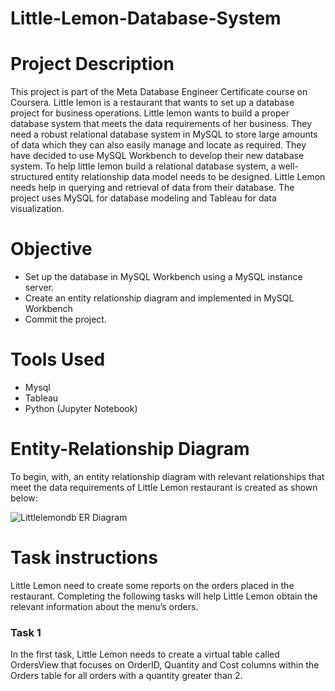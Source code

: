 # Little-Lemon-Database-System

# Project Description
This project is part of the Meta Database Engineer Certificate course on Coursera. Little lemon is a restaurant that wants to set up a database project for business operations. Little lemon wants to build a proper database system that meets the data requirements of her business. They need a robust relational database system in MySQL to store large amounts of data which they can also easily manage and locate as required. They have decided to use MySQL Workbench to develop their new database system. To help little lemon build a relational database system, a well-structured entity relationship data model needs to be designed. Little Lemon needs help in querying and  retrieval of data from their database. The project uses MySQL for database modeling and Tableau for data visualization.
# Objective
- Set up the database in MySQL Workbench using a MySQL instance server.
- Create an entity relationship diagram and implemented in MySQL Workbench
- Commit the project. 
# Tools Used
- Mysql
- Tableau
- Python (Jupyter Notebook)
# Entity-Relationship Diagram
To begin, with, an entity relationship diagram with relevant relationships that meet the data requirements of Little Lemon restaurant is created as shown below:

![Littlelemondb ER Diagram](https://github.com/DannyRukks/Little-Lemon-Database-Project/assets/97890440/5f8e400e-3e50-4a3d-b576-313a3b7ae0bb)

# Task instructions
Little Lemon need to create some reports on the orders placed in the restaurant. Completing the following tasks will help Little Lemon obtain the relevant information about the menu’s orders.

### Task 1
In the first task, Little Lemon needs to create a virtual table called OrdersView that focuses on OrderID, Quantity and Cost columns within the Orders table for all orders with a quantity greater than 2. 


